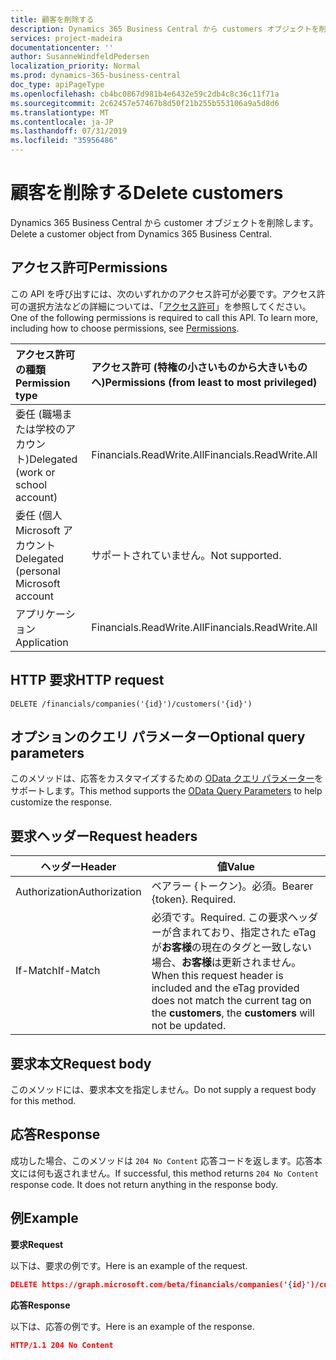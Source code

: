 ```yaml
---
title: 顧客を削除する
description: Dynamics 365 Business Central から customers オブジェクトを削除します。
services: project-madeira
documentationcenter: ''
author: SusanneWindfeldPedersen
localization_priority: Normal
ms.prod: dynamics-365-business-central
doc_type: apiPageType
ms.openlocfilehash: cb4bc0867d981b4e6432e59c2db4c8c36c11f71a
ms.sourcegitcommit: 2c62457e57467b8d50f21b255b553106a9a5d8d6
ms.translationtype: MT
ms.contentlocale: ja-JP
ms.lasthandoff: 07/31/2019
ms.locfileid: "35956486"
---
```

# <a name="delete-customers"></a><span data-ttu-id="49e16-103">顧客を削除する</span><span class="sxs-lookup"><span data-stu-id="49e16-103">Delete customers</span></span>
<span data-ttu-id="49e16-104">Dynamics 365 Business Central から customer オブジェクトを削除します。</span><span class="sxs-lookup"><span data-stu-id="49e16-104">Delete a customer object from Dynamics 365 Business Central.</span></span>

## <a name="permissions"></a><span data-ttu-id="49e16-105">アクセス許可</span><span class="sxs-lookup"><span data-stu-id="49e16-105">Permissions</span></span>
<span data-ttu-id="49e16-p101">この API を呼び出すには、次のいずれかのアクセス許可が必要です。アクセス許可の選択方法などの詳細については、「[アクセス許可](/graph/permissions-reference)」を参照してください。</span><span class="sxs-lookup"><span data-stu-id="49e16-p101">One of the following permissions is required to call this API. To learn more, including how to choose permissions, see [Permissions](/graph/permissions-reference).</span></span>

|<span data-ttu-id="49e16-108">アクセス許可の種類</span><span class="sxs-lookup"><span data-stu-id="49e16-108">Permission type</span></span> |<span data-ttu-id="49e16-109">アクセス許可 (特権の小さいものから大きいものへ)</span><span class="sxs-lookup"><span data-stu-id="49e16-109">Permissions (from least to most privileged)</span></span>|
|:---------------|:------------------------------------------|
|<span data-ttu-id="49e16-110">委任 (職場または学校のアカウント)</span><span class="sxs-lookup"><span data-stu-id="49e16-110">Delegated (work or school account)</span></span>|<span data-ttu-id="49e16-111">Financials.ReadWrite.All</span><span class="sxs-lookup"><span data-stu-id="49e16-111">Financials.ReadWrite.All</span></span> |
|<span data-ttu-id="49e16-112">委任 (個人 Microsoft アカウント</span><span class="sxs-lookup"><span data-stu-id="49e16-112">Delegated (personal Microsoft account</span></span>|<span data-ttu-id="49e16-113">サポートされていません。</span><span class="sxs-lookup"><span data-stu-id="49e16-113">Not supported.</span></span>|
|<span data-ttu-id="49e16-114">アプリケーション</span><span class="sxs-lookup"><span data-stu-id="49e16-114">Application</span></span>|<span data-ttu-id="49e16-115">Financials.ReadWrite.All</span><span class="sxs-lookup"><span data-stu-id="49e16-115">Financials.ReadWrite.All</span></span>|

## <a name="http-request"></a><span data-ttu-id="49e16-116">HTTP 要求</span><span class="sxs-lookup"><span data-stu-id="49e16-116">HTTP request</span></span>
```
DELETE /financials/companies('{id}')/customers('{id}')
```

## <a name="optional-query-parameters"></a><span data-ttu-id="49e16-117">オプションのクエリ パラメーター</span><span class="sxs-lookup"><span data-stu-id="49e16-117">Optional query parameters</span></span>
<span data-ttu-id="49e16-118">このメソッドは、応答をカスタマイズするための [OData クエリ パラメーター](/graph/query-parameters)をサポートします。</span><span class="sxs-lookup"><span data-stu-id="49e16-118">This method supports the [OData Query Parameters](/graph/query-parameters) to help customize the response.</span></span>

## <a name="request-headers"></a><span data-ttu-id="49e16-119">要求ヘッダー</span><span class="sxs-lookup"><span data-stu-id="49e16-119">Request headers</span></span>
|<span data-ttu-id="49e16-120">ヘッダー</span><span class="sxs-lookup"><span data-stu-id="49e16-120">Header</span></span>         |<span data-ttu-id="49e16-121">値</span><span class="sxs-lookup"><span data-stu-id="49e16-121">Value</span></span>                     |
|---------------|--------------------------|
|<span data-ttu-id="49e16-122">Authorization</span><span class="sxs-lookup"><span data-stu-id="49e16-122">Authorization</span></span>  |<span data-ttu-id="49e16-p102">ベアラー {トークン}。必須。</span><span class="sxs-lookup"><span data-stu-id="49e16-p102">Bearer {token}. Required.</span></span> |
|<span data-ttu-id="49e16-125">If-Match</span><span class="sxs-lookup"><span data-stu-id="49e16-125">If-Match</span></span>       |<span data-ttu-id="49e16-126">必須です。</span><span class="sxs-lookup"><span data-stu-id="49e16-126">Required.</span></span> <span data-ttu-id="49e16-127">この要求ヘッダーが含まれており、指定された eTag が**お客様**の現在のタグと一致しない場合、**お客様**は更新されません。</span><span class="sxs-lookup"><span data-stu-id="49e16-127">When this request header is included and the eTag provided does not match the current tag on the **customers**, the **customers** will not be updated.</span></span> |

## <a name="request-body"></a><span data-ttu-id="49e16-128">要求本文</span><span class="sxs-lookup"><span data-stu-id="49e16-128">Request body</span></span>
<span data-ttu-id="49e16-129">このメソッドには、要求本文を指定しません。</span><span class="sxs-lookup"><span data-stu-id="49e16-129">Do not supply a request body for this method.</span></span>

## <a name="response"></a><span data-ttu-id="49e16-130">応答</span><span class="sxs-lookup"><span data-stu-id="49e16-130">Response</span></span>
<span data-ttu-id="49e16-p104">成功した場合、このメソッドは ```204 No Content``` 応答コードを返します。応答本文には何も返されません。</span><span class="sxs-lookup"><span data-stu-id="49e16-p104">If successful, this method returns ```204 No Content``` response code. It does not return anything in the response body.</span></span>

## <a name="example"></a><span data-ttu-id="49e16-133">例</span><span class="sxs-lookup"><span data-stu-id="49e16-133">Example</span></span>

<span data-ttu-id="49e16-134">**要求**</span><span class="sxs-lookup"><span data-stu-id="49e16-134">**Request**</span></span>

<span data-ttu-id="49e16-135">以下は、要求の例です。</span><span class="sxs-lookup"><span data-stu-id="49e16-135">Here is an example of the request.</span></span>

```json
DELETE https://graph.microsoft.com/beta/financials/companies('{id}')/customers('{id}')
```

<span data-ttu-id="49e16-136">**応答**</span><span class="sxs-lookup"><span data-stu-id="49e16-136">**Response**</span></span> 

<span data-ttu-id="49e16-137">以下は、応答の例です。</span><span class="sxs-lookup"><span data-stu-id="49e16-137">Here is an example of the response.</span></span> 

```json
HTTP/1.1 204 No Content
```

